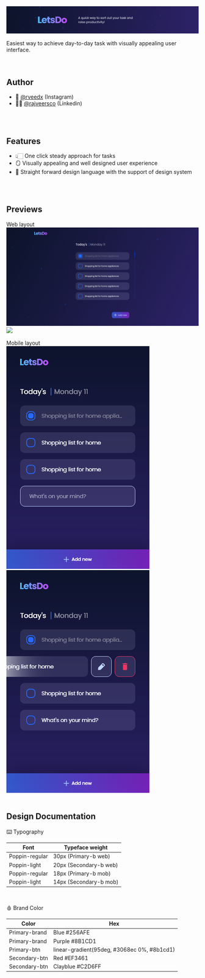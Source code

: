 
<img src="https://github.com/rajveersco/LetsDo/blob/master/Preview/Group%203599%402x.png">

Easiest way to achieve day-to-day task with visually appealing user interface.
<br />
<br />
<br />

## Author

- 🥷 [@rveedx](https://www.instagram.com/rveedx/) (Instagram)
-  👨‍💻 [@rajveersco](https://www.linkedin.com/in/rajveersco/) (Linkedin)
<br />
 <br />

## Features

- 👆🏻 One click steady approach for tasks
- 🪞 Visually appealing and well designed user experience
- 📁 Straight forward design language with the support of design system
<br />
<br />

## Previews

Web layout
<br />
<img src="https://github.com/rajveersco/LetsDo/blob/master/Preview/HOME%402x.png">
<img src="https://github.com/rajveersco/LetsDo/blob/master/Preview/Home%20%E2%80%93%202%402x.png">
<br />

Mobile layout
<br />
<img src="https://github.com/rajveersco/LetsDo/blob/master/Preview/Mobile%201%402x.png">
<img src="https://github.com/rajveersco/LetsDo/blob/master/Preview/Mobile%202%402x.png">
<br />
<br />

## Design Documentation

⌨️ Typography

| Font           | Typeface weight                                                                |
| ----------------- | ------------------------------------------------------------------ |
| Poppin-regular |  30px (Primary-b web) |
| Poppin-light| 20px (Secondary-b web) |
| Poppin-regular | 18px (Primary-b mob) |
| Poppin-light | 14px (Secondary-b mob) |

<br />

🩸 Brand Color

| Color             | Hex                                                                |
| ----------------- | ------------------------------------------------------------------ |
| Primary-brand | Blue #256AFE |
| Primary-brand | Purple #8B1CD1 |
| Primary-btn   | linear-gradient(95deg, #3068ec 0%, #8b1cd1) |
| Secondary-btn | Red #EF3461 |
| Secondary-btn | Clayblue #C2D6FF |


